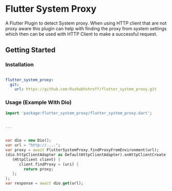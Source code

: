 # Flutter System Proxy

A Flutter Plugin to detect System proxy. When using HTTP client that are not proxy aware this plugin can help with finding the proxy from system settings which then can be used with HTTP Client to make a successful request.

## Getting Started

### Installation

```yaml

flutter_system_proxy:
  git:
    url: https://github.com:Rushabhshroff/flutter_system_proxy.git

```

### Usage (Example With Dio)

```dart
import 'package:flutter_system_proxy/flutter_system_proxy.dart';


...


var dio = new Dio();
var url = "http://....";
var proxy = await FlutterSystemProxy.findProxyFromEnvironment(url);
(dio.httpClientAdapter as DefaultHttpClientAdapter).onHttpClientCreate =
   (HttpClient client) {
      client.findProxy = (uri) {
        return proxy;
   };
};
var response = await dio.get(url);
```
